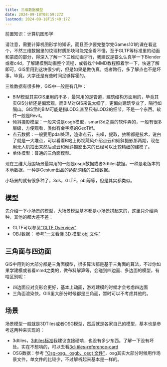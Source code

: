 ```yaml
---
title: 三维数据模型
date: 2024-09-18T08:59:27Z
lastmod: 2024-09-18T15:40:17Z
---
```


前置知识：计算机图形学

请注意，需要计算机图形学的知识，而且至少要完整学完Games101的课在看这个，不然三维数据里的纹理材质那块可能完全看不懂，至于GLTF等标准里的动画和蒙皮的部分，得深入了解一下三维动画才行，我建议是要么认真学一下Blender或者c4d，了解建模到动画整个流程，或者找个MMD教程照着学一下，快速了解即可，GIS里用到这块很少的，但是如果是做仿真，或者跨行，多了解点也不是坏事，毕竟，大学还是有些时间足够挥霍的。

三维数据有很多种，GIS中一般是有几种：

* BIM模型其实GIS里用的不多，最常用的是管道，建筑结构方面用的，毕竟其实GIS分析还是偏宏观，而BIM对GIS来说太细了，更偏向建筑专业了，隔行如隔山。GIS里的BIM可能是指LOD3,甚至只有LOD2的细节，不是一个东西。软件一般是Revit。
* 倾斜摄影模型：一般来说是osgb模型，smart3d之类的软件弄的，一般有很多层级，方便观看，类似有金字塔的GeoTiff。
* 点云数据：一般要用pdal处理，渲染点云，去噪，提取，抽稀都是技术，说白了就是一大堆点，可以看看B站上影视飓风介绍点云和倾斜摄影那两期，现在用无人机拍出来然后点云和倾斜摄影出来的已经可以比较精细的建模了。
* 单体模型：普通的三角面模型。

现在三维大范围场景最常用的一般是osgb数据或者3dtiles数据。一种是老版本的本地数据，一种是Cesium出品的适配网络的三维数据。

小场景的就有很多种了，3ds，GLTF，obj等等，但是其实都类似。

## 模型

先介绍一下小场景的模型，大场景模型基本都是小场景拼起来的，这里只介绍两种，其他的都大差不差：

* GLTF可以参见["GLTF Overview"](./三维数据模型/GLTF%20Overview.md)
* OBJ数据： 参考["一文看懂 3D 模型 obj 文件"](./三维数据模型/一文看懂%203D%20模型%20obj%20文件.md)

## 三角面与四边面

GIS中用到的大部分都是三角面模型，很多算法都是基于三角面的算法，不过你如果学建模或者看mmd之类的，做布料解算等，会碰到四边面、多边面的模型，有啥区别呢：

* 四边面应对变形会更好，基本上动画，游戏建模的时候才会考虑四边面
* 三角面渲染快，GIS里大部分时候都是三角面，暂时可以不考虑其他的。

## 场景

场景模型一般就是3DTiles或者OSG模型，然后就是各家自己的模型，基本也是参考这两种来实现的：

* 3dtiles，[3dtiles标准](https://docs.ogc.org/cs/22-025r4/22-025r4.html)我建议直接硬啃，也没有多少东西。了解一下没有坏处。实在不想啃的，可以去看[3d-tiles-reference-card](https://github.com/CesiumGS/3d-tiles/blob/main/3d-tiles-reference-card.pdf)
* OSG数据：参考 ["Osg-osg、osgb、osgt 文件"](./三维数据模型/Osg-osg、osgb、osgt%20文件.md)，osg其实大部分时候用作场景文件，单文件的比较少，不过解析起来基本是一样的。

‍
